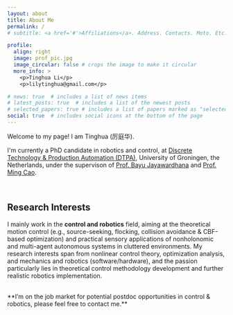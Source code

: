 ```yaml
---
layout: about
title: About Me
permalink: /
# subtitle: <a href='#'>Affiliations</a>. Address. Contacts. Moto. Etc.

profile:
  align: right
  image: prof_pic.jpg
  image_circular: false # crops the image to make it circular
  more_info: >
    <p>Tinghua Li</p>
    <p>lilytinghua@gmail.com</p>

# news: true  # includes a list of news items
# latest_posts: true  # includes a list of the newest posts
# selected_papers: true # includes a list of papers marked as "selected={true}"
social: true  # includes social icons at the bottom of the page
---
```


Welcome to my page! I am Tinghua (厉庭华).


I'm currently a PhD candidate in robotics and control, at [Discrete Technology & Production Automation (DTPA)](https://www.rug.nl/research/discrete-technology-production-automation/?lang=en), University of Groningen, the Netherlands, under the supervison of [Prof. Bayu Jayawardhana](https://www.rug.nl/staff/b.jayawardhana/?lang=en) and [Prof. Ming Cao](https://www.rug.nl/staff/m.cao/?lang=en/).

<br />

## Research Interests

I mainly work in the **control and robotics** field, aiming at the theoretical motion control (e.g., source-seeking, flocking, collision avoidance & CBF-based optimization) and practical sensory applications of nonholonomic and multi-agent autonomous systems in cluttered environments. My research interests span from nonlinear control theory, optimization analysis, and mechanics and robotics (software/hardware), and the passion particularly lies in theoretical control methodology development and further realistic robotics implementation.

<br />
 **I’m on the job market for potential postdoc opportunities in control & robotics, please feel free to contact me.**
<br />
